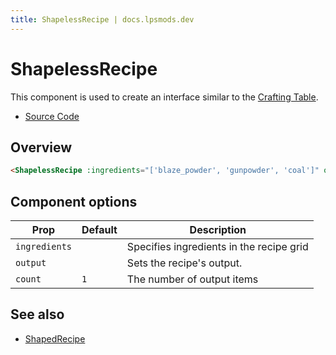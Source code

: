 ```yaml
---
title: ShapelessRecipe | docs.lpsmods.dev
---
```


# ShapelessRecipe

This component is used to create an interface similar to the [Crafting Table](https://minecraft.wiki/w/Crafting_Table).

- [Source Code](https://github.com/legopitstop/docs.lpsmods.dev/edit/main/docs/.vitepress/components/ShapelessRecipe.vue)

## Overview

<ShapelessRecipe
    :ingredients="['blaze_powder', 'gunpowder', 'coal']"
    output="fire_charge"
    :count="3"/>

```html
<ShapelessRecipe :ingredients="['blaze_powder', 'gunpowder', 'coal']" output="fire_charge" :count="3" />
```

## Component options

| Prop          | Default | Description                              |
| ------------- | ------- | ---------------------------------------- |
| `ingredients` |         | Specifies ingredients in the recipe grid |
| `output`      |         | Sets the recipe's output.                |
| `count`       | `1`     | The number of output items               |

## See also

- [ShapedRecipe](./ShapedRecipe)
